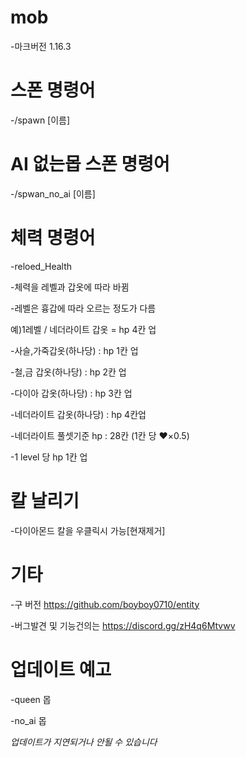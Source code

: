 # mob
-마크버전 1.16.3

# 스폰 명령어 
-/spawn [이름]


# AI 없는몹 스폰 명령어 
-/spwan_no_ai [이름]

# 체력 명령어
-reloed_Health
  
  -체력을 레벨과 갑옷에 따라 바뀜
  
  -레벨은 흉갑에 따라 오르는 정도가 다름
   
   예)1레벨 / 네더라이트 갑옷 = hp 4칸 업 
  
 -사슬,가죽갑옷(하나당) : hp 1칸 업
  
 -철,금 갑옷(하나당) : hp 2칸 업 
  
 -다이아 갑옷(하나당) : hp 3칸 업
  
 -네더라이트 갑옷(하나당) : hp 4칸업
  
 -네더라이트 풀셋기준 hp : 28칸 (1칸 당 ❤×0.5)

 -1 level 당 hp 1칸 업

# 칼 날리기
-다이아몬드 칼을 우클릭시 가능[현재제거]

# 기타
-구 버전 https://github.com/boyboy0710/entity

-버그발견 및 기능건의는 https://discord.gg/zH4q6Mtvwv
# 업데이트 예고
-queen 몹

-no_ai 몹

*업데이트가 지연되거나 안될 수 있습니다*
